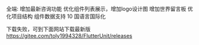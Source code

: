 全端:
增加最新咨询功能
优化组件列表展示，增加logo设计图
增加世界留言板
优化项目结构
组件数据支持 10 国语言国际化

下载失败，可到下面网站下载最新版
https://gitee.com/toly1994328/FlutterUnit/releases
